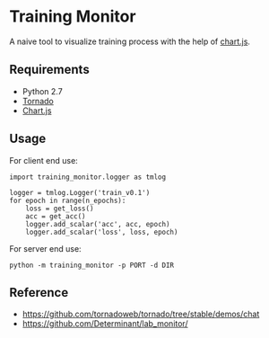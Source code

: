 # Training Monitor
A naive tool to visualize training process with the help of [chart.js](http://www.chartjs.org/).

## Requirements

- Python 2.7
- [Tornado](http://www.tornadoweb.org/en/stable/)
- [Chart.js](http://www.chartjs.org/)

## Usage

For client end use:

    import training_monitor.logger as tmlog

    logger = tmlog.Logger('train_v0.1')
    for epoch in range(n_epochs):
        loss = get_loss()
        acc = get_acc()
        logger.add_scalar('acc', acc, epoch)
        logger.add_scalar('loss', loss, epoch)

For server end use:

    python -m training_monitor -p PORT -d DIR

## Reference

- https://github.com/tornadoweb/tornado/tree/stable/demos/chat
- https://github.com/Determinant/lab_monitor/